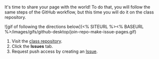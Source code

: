 [//]: # "This is used in both the CLI and Desktop course"

It's time to share your page with the world! To do that, you will follow the same steps of the GitHub workflow, but this time you will do it on the class repository.

![gif of following the directions below](<% SITEURL %><% BASEURL %>/images/gifs/github-desktop/join-repo-make-issue-pages.gif)

1. Visit the [class repository](https://github.com/githubschool/on-demand-github-pages/).
1. Click the **Issues** tab.
1. Request push access by creating an [Issue](https://github.com/githubschool/on-demand-github-pages/issues/).
